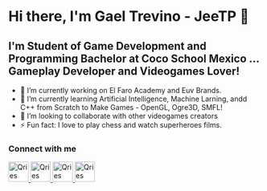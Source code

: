 # Hi there, I'm Gael Trevino - JeeTP 👋
## I'm Student of Game Development and Programming Bachelor at Coco School Mexico ... Gameplay Developer and Videogames Lover!

- 🔭 I’m currently working on El Faro Academy and Euv Brands.
- 🌱 I’m currently learning Artificial Intelligence, Machine Larning, andd C++ from Scratch to Make Games - OpenGL, Ogre3D, SMFL!
- 👯 I’m looking to collaborate with other videogames creators
- ⚡ Fun fact: I love to play chess and watch superheroes films.

### Connect with me
<a href="https://www.youtube.com/channel/UCyJSToREsnEnYenRHEJbP7g" target="_blank">
   <img alt="Qries" src="https://i.ibb.co/W2r8NNQ/youtube.png" width=40" height="40">
</a>
<a href="https://www.instagram.com/gaeltrevinop/" target="_blank">
   <img alt="Qries" src="https://i.ibb.co/QfgVxMf/instagram.png" width=40" height="40">
</a>
<a href="https://www.twitter.com/iamgaeltpp" target="_blank">
   <img alt="Qries" src="https://i.ibb.co/tqSpfLc/twitter.png" width=40" height="40">
</a>
<a href="https://www.linkedin.com/in/gael-trevino-prieto-324580182/" target="_blank">
   <img alt="Qries" src="https://i.ibb.co/vk2H55Z/linkedin.png" width=40" height="40"">
</a>
